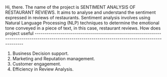 Hi, there.
The name of the project is SENTIMENT ANALYSIS OF RESTAURANT REVIEWS.
It aims to analyse and understand the sentiment expressed in reviews of restaurants.
Sentiment analysis involves using Natural Language Processing (NLP) techniques to determine the emotional tone conveyed in a piece of text, in this case, restaurant reviews.
How does project useful ------------------------------------------------------------------------------------------------------------------------------------------------------
1. Business Decision support.
2. Marketing and Reputation management.
3. Customer engagement.
4. Efficiency in Review Analysis.
